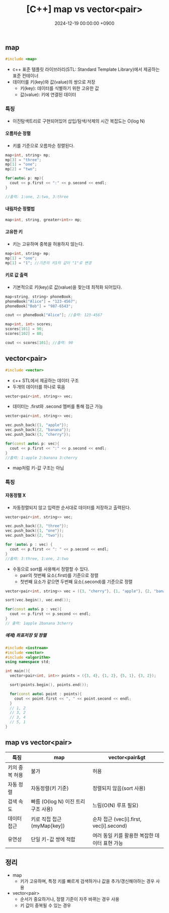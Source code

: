 ﻿---
classes: wide
toc: true
toc_label: "My Table of Contents"
#toc_icon: "cog"
layout: single
title: "[C++] map vs vector&lt;pair&gt;"
date: "2024-12-19 00:00:00 +0900"
last_modified_at: "2024-12-19 00:00:00 +0900"
categories:
  - C++
tags:
  - c++
author_profile: true
sidebar:
    nav: docs
---

## map
```c++
#include <map>
```
- c++ 표준 템플릿 라이브러리(STL: Standard Template Library)에서 제공하는 표준 컨테이너
- 데이터를 키(key)와 값(value)의 쌍으로 저장
  - 키(key): 데이터를 식별하기 위한 고유한 값
  - 값(value): 키에 연결된 데이터

### 특징
- 이진탐색트리로 구현되어있어 삽입/탐색/삭제의 시간 복잡도는 O(log N)

#### 오름차순 정렬
- 키를 기준으로 오름차순 정렬된다.

```c++
map<int, string> mp;
mp[3] = "three";
mp[1] = "one";
mp[2] = "two";

for(auto& p: mp){
  cout << p.first << ":" << p.second << endl; 
}

//출력: 1:one, 2:two, 3:three
```

#### 내림차순 정렬법

```c++
map<int, string, greater<int>> mp;
```

#### 고유한 키
- 키는 고유하며 중복을 허용하지 않는다.

```c++
map<int, string> mp;
mp[1] = "one";
mp[1] = "1"; //기존의 키1의 값이 "1"로 변경
```

#### 키로 값 출력
- 기본적으로 키(key)로 값(value)을 찾는데 최적화 되어있다.

```c++
map<string, string> phoneBook;
phoneBook["Alice"] = "123-4567";
phoneBook["Bob"] = "987-6543";

cout << phoneBook["Alice"]; //출력: 123-4567
```
```c++
map<int, int> scores;
scores[101] = 90;
scores[102] = 80;

cout << scores[101]; //출력: 90 
```

## vector&lt;pair&gt;
```c++
#include <vector>
```
- c++ STL에서 제공하는 데이터 구조
- 두개의 데이터를 하나로 묶음

```c++
vector<pair<int, string>> vec;
```

- 데이터는 .first와 .second 멤버를 통해 접근 가능

```c++
vector<pair<int, string>> vec;

vec.push_back({1, "apple"});
vec.push_back({2, "banana"});
vec.push_back({3, "cherry"});

for(const auto& p: vec){
  cout << p.first << ":" << p.second << endl;
}
//출력: 1:apple 2:banana 3:cherry
```

- map처럼 키-값 구조는 아님

### 특징
#### 자동정렬 X
- 자동정렬되지 않고 입력한 순서대로 데이터를 저장하고 출력된다.

```c++
vector<pair<int, string>> vec;

vec.push_back({3, "three"});
vec.push_back({1, "one"});
vec.push_back({2, "two"});

for (auto& p : vec) {
  cout << p.first << ": " << p.second << endl;
}
//출력: 3:three, 1:one, 2:two
```
- 수동으로 sort를 사용해서 정렬할 수 있다.
  - pair의 첫번째 요소(.first)를 기준으로 정렬
  - 첫번째 요소가 같으면 두번째 요소(.second)를 기준으로 정렬

```c++
vector<pair<int, string>> vec = ({3, "cherry"}, {1, "apple"}, {2, "banana"});

sort(vec.begin(), vec.end());

for(const auto& p : vec){
  cout << p.first << p.second << endl;
}
// 출력: 1apple 2banana 3cherry
```
##### 예제) 좌표저장 및 정렬
```c++
#include <iostream>
#include <vector>
#include <algorithm>
using namespace std;

int main(){
  vector<pair<int, int>> points = ({3, 4}, {1, 2}, {5, 1}, {3, 2});

  sort(points.begin(), points.end());

  for(const auto& point : points){
    cout << point.first << ", " << point.second << endl;
  }
  // 1, 2
  // 3, 2
  // 3, 4
  // 5, 1
}
```

## map vs vector&lt;pair&gt;

|특징|map|vector&lt;pair&gt|
|---|---|---|
|키의 중복 허용|불가|허용|
|자동 정렬|자동정렬(키 기준)|정렬되지 않음(sort 사용)|
|검색 속도|빠름 (O(log N) 이진 트리 구조 사용)|느림(O(N) 루프 필요)|
|데이터 접근|키로 직접 접근 (myMap[key])|순차 접근 (vec[i].first, vec[i].second)|
|유연성|단일 키-값 쌍에 적합|여러 동일 키를 활용한 복잡한 데이터 표현 가능|

## 정리
- map
  - 키가 고유하며, 특정 키를 빠르게 검색하거나 값을 추가/갱신해야하는 경우 사용
- vector&lt;pair&gt;
  - 순서가 중요하거나, 정렬 기준이 자주 바뀌는 경우 사용
  - 키 값이 중복될 수 있는 경우